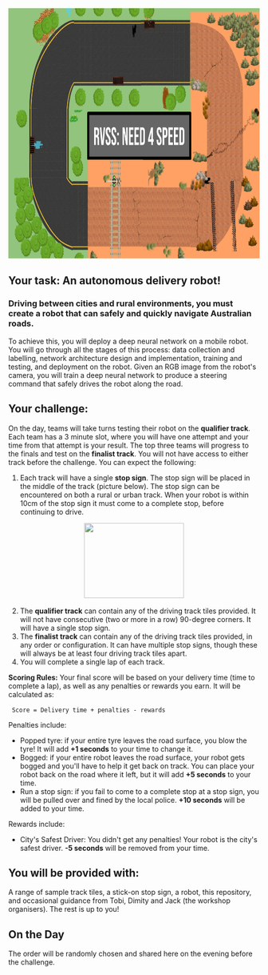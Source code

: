 
<img src="../pics/FrontPage_Need4Speed.jpg" width="1000" height="500">

## Your task: An autonomous delivery robot!

### Driving between cities and rural environments, you must create a robot that can safely and quickly navigate Australian roads. 

To achieve this, you will deploy a deep neural network on a mobile robot. You will go through all the stages of this process: data collection and labelling, network architecture design and implementation, training and testing, and deployment on the robot. Given an RGB image from the robot's camera, you will train a deep neural network to produce a steering command that safely drives the robot along the road. 

## Your challenge:
On the day, teams will take turns testing their robot on the **qualifier track**. Each team has a 3 minute slot, where you will have one attempt and your time from that attempt is your result. The top three teams will progress to the finals and test on the **finalist track**. You will not have access to either track before the challenge. You can expect the following:

1. Each track will have a single **stop sign**. The stop sign will be placed in the middle of the track (picture below). The stop sign can be encountered on both a rural or urban track. When your robot is within 10cm of the stop sign it must come to a complete stop, before continuing to drive.
   
<p align="center"><img src="../pics/sample_stop_sign.png" width="200" height="150"></p>
   
2. The **qualifier track** can contain any of the driving track tiles provided. It will not have consecutive (two or more in a row) 90-degree corners. It will have a single stop sign. 
3. The **finalist track** can contain any of the driving track tiles provided, in any order or configuration. It can have multiple stop signs, though these will always be at least four driving track tiles apart.
4. You will complete a single lap of each track.

**Scoring Rules:**
Your final score will be based on your delivery time (time to complete a lap), as well as any penalties or rewards you earn. It will be calculated as:

     Score = Delivery time + penalties - rewards
     
Penalties include:
- Popped tyre: if your entire tyre leaves the road surface, you blow the tyre! It will add **+1 seconds** to your time to change it.
- Bogged: if your entire robot leaves the road surface, your robot gets bogged and you'll have to help it get back on track. You can place your robot back on the road where it left, but it will add **+5 seconds** to your time.
- Run a stop sign: if you fail to come to a complete stop at a stop sign, you will be pulled over and fined by the local police. **+10 seconds** will be added to your time.

Rewards include:
- City's Safest Driver: You didn't get any penalties! Your robot is the city's safest driver. **-5 seconds** will be removed from your time.

## You will be provided with:
A range of sample track tiles, a stick-on stop sign, a robot, this repository, and occasional guidance from Tobi, Dimity and Jack (the workshop organisers). The rest is up to you!

## On the Day
The order will be randomly chosen and shared here on the evening before the challenge. 

